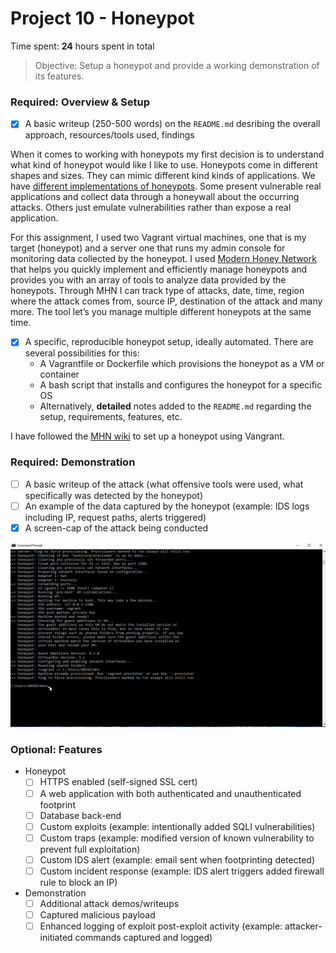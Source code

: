 # Project 10 - Honeypot

Time spent: **24** hours spent in total

> Objective: Setup a honeypot and provide a working demonstration of its features.

### Required: Overview & Setup

- [x] A basic writeup (250-500 words) on the `README.md` desribing the overall approach, resources/tools used, findings

When it comes to working with honeypots my first decision is to understand what kind of honeypot would like I like to use. Honeypots come in different shapes and sizes. They can mimic different kind kinds of applications. We have [different implementations of honeypots](https://www.symantec.com/connect/articles/guide-different-kinds-honeypots). Some present vulnerable real applications and collect data through a honeywall about the occurring attacks. Others just emulate vulnerabilities rather than expose a real application. 

For this assignment, I used two Vagrant virtual machines, one that is my target (honeypot) and a server one that runs my admin console for monitoring data collected by the honeypot. I used [Modern Honey Network](http://threatstream.github.io/mhn/) that helps you quickly implement and efficiently manage honeypots and provides you with an array of tools to analyze data provided by the honeypots. Through MHN I can track type of attacks, date, time, region where the attack comes from, source IP, destination of the attack and many more. The tool let’s you manage multiple different honeypots at the same time. 


- [x] A specific, reproducible honeypot setup, ideally automated. There are several possibilities for this:
	- A Vagrantfile or Dockerfile which provisions the honeypot as a VM or container
	- A bash script that installs and configures the honeypot for a specific OS
	- Alternatively, **detailed** notes added to the `README.md` regarding the setup, requirements, features, etc.
	
I have followed the [MHN wiki](https://github.com/threatstream/mhn/wiki/Getting-up-and-running-using-Vagrant) to set up a honeypot using Vangrant.

### Required: Demonstration

- [ ] A basic writeup of the attack (what offensive tools were used, what specifically was detected by the honeypot)
- [ ] An example of the data captured by the honeypot (example: IDS logs including IP, request paths, alerts triggered)
- [x] A screen-cap of the attack being conducted

<img src='Project8Demo.gif' title='Video Walkthrough' width='' alt='Video Walkthrough' />
    
### Optional: Features
- Honeypot
	- [ ] HTTPS enabled (self-signed SSL cert)
	- [ ] A web application with both authenticated and unauthenticated footprint
	- [ ] Database back-end
	- [ ] Custom exploits (example: intentionally added SQLI vulnerabilities)
	- [ ] Custom traps (example: modified version of known vulnerability to prevent full exploitation)
	- [ ] Custom IDS alert (example: email sent when footprinting detected)
	- [ ] Custom incident response (example: IDS alert triggers added firewall rule to block an IP)
- Demonstration
	- [ ] Additional attack demos/writeups
	- [ ] Captured malicious payload
	- [ ] Enhanced logging of exploit post-exploit activity (example: attacker-initiated commands captured and logged)
